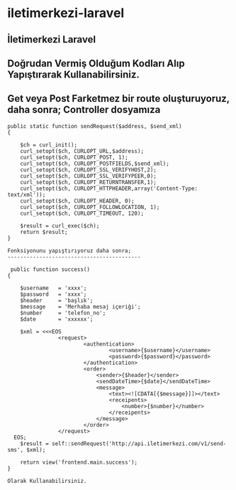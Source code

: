 # iletimerkezi-laravel
İletimerkezi Laravel
----------------------------------------------------------------------------
Doğrudan Vermiş Olduğum Kodları Alıp Yapıştırarak Kullanabilirsiniz.
----------------------------------------------------------------------------
Get veya Post Farketmez bir route oluşturuyoruz,
daha sonra;
Controller dosyamıza 
-------------------------------------------------
    public static function sendRequest($address, $send_xml)
    {

        $ch = curl_init();
    	curl_setopt($ch, CURLOPT_URL,$address);
    	curl_setopt($ch, CURLOPT_POST, 1);
    	curl_setopt($ch, CURLOPT_POSTFIELDS,$send_xml);
    	curl_setopt($ch, CURLOPT_SSL_VERIFYHOST,2);
    	curl_setopt($ch, CURLOPT_SSL_VERIFYPEER,0);
    	curl_setopt($ch, CURLOPT_RETURNTRANSFER,1);
    	curl_setopt($ch, CURLOPT_HTTPHEADER,array('Content-Type: text/xml'));
    	curl_setopt($ch, CURLOPT_HEADER, 0);
    	curl_setopt($ch, CURLOPT_FOLLOWLOCATION, 1);
    	curl_setopt($ch, CURLOPT_TIMEOUT, 120);
      
    	$result = curl_exec($ch);
    	return $result;
    }
    
    Fonksiyonunu yapıştırıyoruz daha sonra;
    ------------------------------------------
    
     public function success()
    {
        
        $username   = 'xxxx';
        $password   = 'xxxx';
        $header     = 'başlık';
        $message    = 'Merhaba mesaj içeriği';
        $number     = 'telefon_no';
        $date       = 'xxxxxx'; 

        $xml = <<<EOS
                    <request>
                            <authentication>
                                    <username>{$username}</username>
                                    <password>{$password}</password>
                            </authentication>
                            <order>
                                <sender>{$header}</sender>
                                <sendDateTime>{$date}</sendDateTime>
                                <message>
                                    <text><![CDATA[{$message}]]></text>
                                    <receipents>
                                        <number>{$number}</number>
                                    </receipents>
                                </message>
                            </order>
                    </request>
      EOS;
        $result = self::sendRequest('http://api.iletimerkezi.com/v1/send-sms', $xml);

        return view('frontend.main.success');
    }
    
    Olarak Kullanabilirsiniz.
